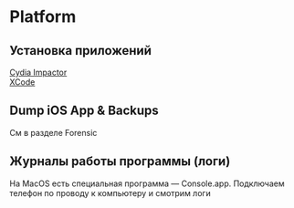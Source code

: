 # Platform

## Установка приложений

[Cydia Impactor](http://www.cydiaimpactor.com/)\
[XCode](https://docs.monaca.io/en/products\_guide/monaca\_ide/deploy/non\_market\_deploy/)

## Dump iOS App & Backups

См в разделе Forensic

## Журналы работы программы (логи)

На MacOS есть специальная программа — Console.app. Подключаем телефон по проводу к компьютеру и смотрим логи

